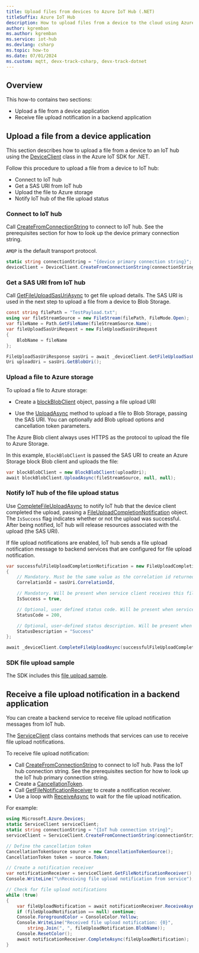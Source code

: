 ```yaml
---
title: Upload files from devices to Azure IoT Hub (.NET)
titleSuffix: Azure IoT Hub
description: How to upload files from a device to the cloud using Azure IoT device SDK for .NET. Uploaded files are stored in an Azure storage blob container.
author: kgremban
ms.author: kgremban
ms.service: iot-hub
ms.devlang: csharp
ms.topic: how-to
ms.date: 07/01/2024
ms.custom: mqtt, devx-track-csharp, devx-track-dotnet
---
```


## Overview

This how-to contains two sections:

* Upload a file from a device application
* Receive file upload notification in a backend application

## Upload a file from a device application

This section describes how to upload a file from a device to an IoT hub using the [DeviceClient](/dotnet/api/microsoft.azure.devices.client.deviceclient) class in the Azure IoT SDK for .NET.

Follow this procedure to upload a file from a device to IoT hub:

* Connect to IoT hub
* Get a SAS URI from IoT hub
* Upload the file to Azure storage
* Notify IoT hub of the file upload status

### Connect to IoT hub

Call [CreateFromConnectionString](/dotnet/api/microsoft.azure.devices.client.deviceclient.createfromconnectionstring?#microsoft-azure-devices-client-deviceclient-createfromconnectionstring(system-string)) to connect to IoT hub. See the prerequisites section for how to look up the device primary connection string.

`AMQP` is the default transport protocol.

``` csharp
static string connectionString = "{device primary connection string}";
deviceClient = DeviceClient.CreateFromConnectionString(connectionString);
```

### Get a SAS URI from IoT hub

Call [GetFileUploadSasUriAsync](/dotnet/api/microsoft.azure.devices.client.deviceclient.getfileuploadsasuriasync) to get file upload details. The SAS URI is used in the next step to upload a file from a device to Blob Storage.

```csharp
const string filePath = "TestPayload.txt";
using var fileStreamSource = new FileStream(filePath, FileMode.Open);
var fileName = Path.GetFileName(fileStreamSource.Name);
var fileUploadSasUriRequest = new FileUploadSasUriRequest
{
    BlobName = fileName
};

FileUploadSasUriResponse sasUri = await _deviceClient.GetFileUploadSasUriAsync(fileUploadSasUriRequest, System.Threading.CancellationToken cancellationToken = default);
Uri uploadUri = sasUri.GetBlobUri();
```

### Upload a file to Azure storage

To upload a file to Azure storage:

* Create a [blockBlobClient](/dotnet/api/azure.storage.blobs.specialized.blockblobclient) object, passing a file upload URI

* Use the [UploadAsync](/dotnet/api/azure.storage.blobs.specialized.blockblobclient.uploadasync?#azure-storage-blobs-specialized-blockblobclient-uploadasync(system-io-stream-azure-storage-blobs-models-blobuploadoptions-system-threading-cancellationtoken)) method to upload a file to Blob Storage, passing the SAS URI. You can optionally add Blob upload options and cancellation token parameters.

The Azure Blob client always uses HTTPS as the protocol to upload the file to Azure Storage.

In this example, `BlockBlobClient` is passed the SAS URI to create an Azure Storage block Blob client and uploads the file:

```csharp
var blockBlobClient = new BlockBlobClient(uploadUri);
await blockBlobClient.UploadAsync(fileStreamSource, null, null);
```

### Notify IoT hub of the file upload status

Use [CompleteFileUploadAsync](/dotnet/api/microsoft.azure.devices.client.deviceclient.completefileuploadasync) to notify IoT hub that the device client completed the upload, passing a [FileUploadCompletionNotification](/dotnet/api/microsoft.azure.devices.client.transport.fileuploadcompletionnotification) object. The `IsSuccess` flag indicates whether or not the upload was successful. After being notified, IoT hub will release resources associated with the upload (the SAS URI).

If file upload notifications are enabled, IoT hub sends a file upload notification message to backend services that are configured for file upload notification.

```csharp
var successfulFileUploadCompletionNotification = new FileUploadCompletionNotification
{
    // Mandatory. Must be the same value as the correlation id returned in the sas uri response
    CorrelationId = sasUri.CorrelationId,

    // Mandatory. Will be present when service client receives this file upload notification
    IsSuccess = true,

    // Optional, user defined status code. Will be present when service client receives this file upload notification
    StatusCode = 200,

    // Optional, user-defined status description. Will be present when service client receives this file upload notification
    StatusDescription = "Success"
};

await _deviceClient.CompleteFileUploadAsync(successfulFileUploadCompletionNotification);
```

### SDK file upload sample

The SDK includes this [file upload sample](https://github.com/Azure/azure-iot-sdk-csharp/blob/main/iothub/device/samples/getting%20started/FileUploadSample/FileUploadSample.cs).

## Receive a file upload notification in a backend application

You can create a backend service to receive file upload notification messages from IoT hub.

The [ServiceClient](/dotnet/api/microsoft.azure.devices.serviceclient) class contains methods that services can use to receive file upload notifications.

To receive file upload notification:

* Call [CreateFromConnectionString](/dotnet/api/microsoft.azure.devices.serviceclient.createfromconnectionstring?view=azure-dotnet&branch=main) to connect to IoT hub. Pass the IoT hub connection string. See the prerequisites section for how to look up the IoT hub primary connection string.
* Create a [CancellationToken](/dotnet/api/azure.core.httpmessage.cancellationtoken?#azure-core-httpmessage-cancellationtoken).
* Call [GetFileNotificationReceiver](/dotnet/api/microsoft.azure.devices.serviceclient.getfilenotificationreceiver?#microsoft-azure-devices-serviceclient-getfilenotificationreceiver) to create a notification receiver.
* Use a loop with [ReceiveAsync](/dotnet/api/microsoft.azure.devices.receiver-1.receiveasync?#microsoft-azure-devices-receiver-1-receiveasync(system-threading-cancellationtoken)) to wait for the file upload notification.

For example:

```csharp
using Microsoft.Azure.Devices;
static ServiceClient serviceClient;
static string connectionString = "{IoT hub connection string}";
serviceClient = ServiceClient.CreateFromConnectionString(connectionString);

// Define the cancellation token
CancellationTokenSource source = new CancellationTokenSource();
CancellationToken token = source.Token;

// Create a notification receiver
var notificationReceiver = serviceClient.GetFileNotificationReceiver();
Console.WriteLine("\nReceiving file upload notification from service");

// Check for file upload notifications
while (true)
{
    var fileUploadNotification = await notificationReceiver.ReceiveAsync(token);
    if (fileUploadNotification == null) continue;
    Console.ForegroundColor = ConsoleColor.Yellow;
    Console.WriteLine("Received file upload notification: {0}", 
        string.Join(", ", fileUploadNotification.BlobName));
    Console.ResetColor();
    await notificationReceiver.CompleteAsync(fileUploadNotification);
}
```
